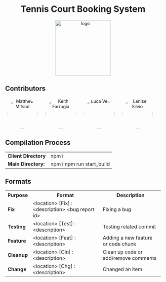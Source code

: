 <h1 align="center"> Tennis Court Booking System</h1>

<p align="center"><a target="_blank" rel="noopener noreferrer"><img width="180" src="https://i.ibb.co/z6nLrz5/logo.png" alt="logo"></a></p>

## Contributors

<div style="margin-right: 20px; text-align: center;">
    <a href="https://github.com/mifsudmatthew" style="margin-right: 20px;"><img alt="Matthew Mifsud" style="width: 100px; border-radius:50%;" src="https://avatars.githubusercontent.com/u/97695752?v=4"/></a>
    <a href="https://github.com/KeithFarrugia" style="margin-right: 20px;"><img alt="Keith Farrugia" style="width: 100px; border-radius:50%;" src="https://avatars.githubusercontent.com/u/148719589?v=4"/></a>
    <a href="https://github.com/FirePhoenixBro" style="margin-right: 20px;"><img alt="Luca Vella" style="width: 100px; border-radius:50%;" src="https://avatars.githubusercontent.com/u/104022853?v=4"/></a>
    <a href="https://github.com/lensil"><img alt="Lenise Silvio" style="width: 100px; border-radius:50%;" src="https://avatars.githubusercontent.com/u/147991201?v=4"/></a>
</div>



## Compilation Process

<table>
  <tr>
    <td><b>Client Directory</b></td>
    <td>npm i</td>
  </tr>
  <tr>
    <td><b>Main Directory:</b></td>
    <td>
    npm i
    npm run start_build
    </td>
  </tr>
</table>

## Formats

<table>
  <tr>
    <th><b>Purpose</b></th>
    <th> Format</th>
    <th> Description</th>
  </tr>

  <tr>
    <td><b>Fix</b></td>
    <td>&lt;location&gt; [Fix] : &lt;description&gt; &lt;bug report id&gt;</td>
    <td>Fixing a bug</td>
  </tr>
  
  <tr>
    <td><b>Testing</b></td>
    <td>&lt;location&gt; [Test] : &lt;description&gt;</td>
    <td>Testing related commit</td>
  </tr>

  <tr>
    <td><b>Feature</b></td>
    <td>&lt;location&gt; [Feat] : &lt;description&gt;</td>
    <td>Adding a new feature or code chunk</td>
  </tr>

  <tr>
    <td><b>Cleanup</b></td>
    <td>&lt;location&gt; [Cln] : &lt;description&gt;</td>
    <td>Clean up code or add/remove comments</td>
  </tr>

  <tr>
    <td><b>Change</b></td>
    <td>&lt;location&gt; [Chg] : &lt;description&gt;</td>
    <td>Changed an item</td>
  </tr>
</table>
